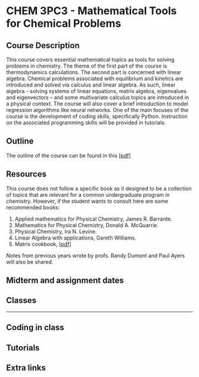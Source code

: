 # CHEM 3PC3 - Mathematical Tools for Chemical Problems 
 
## Course Description 

This course covers essential mathematical topics as tools for solving problems in chemistry. The theme of the first part of the course is thermodynamics calculations. The second part is concerned with linear algebra. Chemical problems associated with equilibrium and kinetics are introduced and solved via calculus and linear algebra. As such, linear algebra - solving systems of linear equations, matrix algebra, eigenvalues and eigenvectors – and some multivariate calculus topics are introduced in a physical context. The course will also cover a brief introduction to model regression algorithms like neural networks. 
One of the main focuses of the course is the development of coding skills, specifically Python. 
Instruction on the associated programming skills will be provided in tutorials. 

## Outline

The outline of the course can be found in this [[pdf]](https://github.com/ChemAI-Lab/Math4Chem/blob/main/website/Lecture_Notes/outline_F2024.pdf) 


## Resources 

This course does not follow a specific book as it designed to be a collection of topics that are relevant for a common undergraduate program in chemistry. However, if the student wants to consult here are some recommended books:

1.	Applied mathematics for Physical Chemistry, James R. Barrante.
2.	Mathematics for Physical Chemistry, Donald A. McQuarrie.
3.	Physical Chemistry, Ira N. Levine.
4.	Linear Algebra with applications, Gareth Williams.
5.  Matrix cookbook, [[pdf]](https://www.math.uwaterloo.ca/~hwolkowi/matrixcookbook.pdf)

Notes from previous years wrote by profs. Randy Dumont and Paul Ayers will also be shared.

## Midterm and assignment dates  
<!-- * **Final**, Dec 6, bring your calculator. -->
<!-- * Practice questions [pdf](https://github.com/ChemAI-Lab/Math4Chem/blob/main/website/Lecture_Notes/final_practice_material.pdf) (**this file will be constantly updated!**) -->
<!-- * **Quiz 2**, due to Dec 6.  <br> -->
<!--   Print the following file and answer the questions, [pdf](https://github.com/ChemAI-Lab/Math4Chem/blob/main/website/Lecture_Notes/quiz2.pdf)<br> -->
<!--   (You can hand it before the final exam. If your are an ASA student, drop your Quiz in CCB's main office mailbox. I will not accept any Quiz2 once the final exam starts.)<br> -->
<!--   -->
<!-- * **Midterm**, Oct 24 in class, bring your calculator. -->
<!--   * Practice questions [pdf](https://github.com/ChemAI-Lab/Math4Chem/blob/main/website/Lecture_Notes/midterm_practice_material.pdf) -->
<!--   * **Midterm answers** [pdf](https://github.com/ChemAI-Lab/Math4Chem/blob/main/website/Lecture_Notes/midterm_1_answer_key.pdf) -->
<!-- * **Assignment 1**, due to Oct 24.  -->
<!--   * Link to the assignment <a target="_blank" href="https://colab.research.google.com/github/ChemAI-Lab/Math4Chem/blob/main/website/Assigments/assigment_1.ipynb"> -->
<!--   <img src="https://colab.research.google.com/assets/colab-badge.svg" alt="Open In Colab"/> -->
<!--   </a> -->
<!--   * Link to the assignment solution <a target="_blank" href="https://colab.research.google.com/github/ChemAI-Lab/Math4Chem/blob/main/website/Assigments/Assigment_1_solution/Solution.ipynb"> -->
<!--   <img src="https://colab.research.google.com/assets/colab-badge.svg" alt="Open In Colab"/> -->
<!-- </a> -->
<!--  -->
<!-- * **Assignment 2**, due to Dec 6.  -->
<!--   * Link to the assignment <a target="_blank" href="https://colab.research.google.com/github/ChemAI-Lab/Math4Chem/blob/main/website/Assigments/assigment_2.ipynb"> -->
<!--   <img src="https://colab.research.google.com/assets/colab-badge.svg" alt="Open In Colab"/> -->
<!-- </a> -->
<!-- ![Dates](Icons_config/MidTerm_date.jpeg) -->

## Classes 
<!-- The classes will be held in ABB 163 on Monday & Thursday 12:30PM - 1:20PM and on Tuesdays 1:30PM - 2:20PM.  -->
<!--  -->
<!-- 0. Introduction to the course: [[Notes]](https://mcmasteru365-my.sharepoint.com/:b:/g/personal/decamara_mcmaster_ca/Edxb3JyeUJpJuQCnSWo8w9MBglufbTDnhRpKRupqHSSNqA?e=qeQxw1) -->
<!--  -->
<!-- 1. Introduction to Derivatives [[Notes]](https://github.com/ChemAI-Lab/Math4Chem/blob/main/website/Lecture_Notes/Notes/Derivatives_notes.pdf)<br> -->
<!--    **Additional of References** -->
<!--    1. Chapter 1, Physical Chemistry, Ira N. Levine. -->
<!--    2. Chapter 1, Mathematics for Physical Chemistry, Donald A. McQuarrie. -->
<!--  -->
<!-- 2. Introduction to Integrals [[Notes]](https://github.com/ChemAI-Lab/Math4Chem/blob/main/website/Lecture_Notes/Notes/Integral_notes.pdf)<br> -->
<!--    **Additional of References** -->
<!--    1. Chapter 1, Physical Chemistry, Ira N. Levine. -->
<!--    2. Chapter 1, Mathematics for Physical Chemistry, Donald A. McQuarrie. -->
<!--  -->
<!-- 3. Introduction to Thermodynamics [[Notes]](https://github.com/ChemAI-Lab/Math4Chem/blob/main/website/Lecture_Notes/Notes/Intro_thermodynamics_notes.pdf)<br>  -->
<!--    **Additional of References** -->
<!--    1. Chapters 1 and 2, Physical Chemistry, Ira N. Levine. -->
<!--  -->
<!-- 4. Introduction to Linear Algebra [[Notes]](https://github.com/ChemAI-Lab/Math4Chem/blob/main/website/Lecture_Notes/Notes/Introduction_Linear_Algebra.pdf)<br> -->
<!--    **Additional of References** -->
<!--    1. Chapter 13, Mathematics for Physical Chemistry, Donald A. McQuarrie. -->
<!--    2. Chapter 1, Linear Algebra with applications, Gareth Williams. -->
<!--  -->
<!-- 5. Introduction to Linear Regression [[Notes]](https://github.com/ChemAI-Lab/Math4Chem/blob/main/website/Lecture_Notes/Notes/Linear_Regression.pdf)<br> -->
<!--    **Additional of References** <br> -->
<!--    1. Chapter 1 and 6, Linear Algebra with applications, Gareth Williams. -->
<!--    2. Additional notes [link](https://www.stat.cmu.edu/~cshalizi/mreg/15/lectures/13/lecture-13.pdf) -->
<!--    * Notes will be available this time through <a target="_blank" href="https://colab.research.google.com/github/ChemAI-Lab/Math4Chem/blob/main/website/Lecture_Notes/Coding/linear_regression_class.ipynb"> -->
<!--   <img src="https://colab.research.google.com/assets/colab-badge.svg" alt="Open In Colab"/> -->
<!--  </a> -->
<!--  -->
<!-- 6. NonLinear Equations [[Notes]](https://github.com/ChemAI-Lab/Math4Chem/blob/main/website/Lecture_Notes/Notes/Nonlinear_Equations.pdf)<br>  -->
<!--    * Notes will be available this time through <a target="_blank" href="https://colab.research.google.com/github/ChemAI-Lab/Math4Chem/blob/main/website/Lecture_Notes/Coding/nonlinear_equations.ipynb"> -->
<!--   <img src="https://colab.research.google.com/assets/colab-badge.svg" alt="Open In Colab"/> -->
<!-- </a> -->
<!--  -->
<!-- 7. Chemical Kinetics [[Notes]](https://github.com/ChemAI-Lab/Math4Chem/blob/main/website/Lecture_Notes/Notes/[text](Lecture_Notes/Notes/Chemical_kinetics.pdf).pdf)<br>  -->
<!--   **Additional of References** -->
<!--    1. Chapter 17, Physical Chemistry, Ira N. Levine. -->
<!--    * Notes will be available this time through <a target="_blank" href="https://colab.research.google.com/github/ChemAI-Lab/Math4Chem/blob/main/website/Lecture_Notes/Coding/chem_kinetics.ipynb"> -->
<!--   <img src="https://colab.research.google.com/assets/colab-badge.svg" alt="Open In Colab"/> -->
<!-- </a> -->
<!--  -->
<!-- 1. Eigenvalue Decomposition  [[Notes]](https://github.com/ChemAI-Lab/Math4Chem/blob/main/website/Lecture_Notes/Notes/[text](Lecture_Notes/Notes/Eigenvalue_problem.pdf).pdf)<br>  -->
<!--    **Additional of References** <br> -->
<!--    1. Chapters 18 and 19, Mathematics for Physical Chemistry, Donald A. McQuarrie. -->
<!--    2.  [MIT notes](https://math.mit.edu/~jorloff/suppnotes/suppnotes03/la5.pdf) -->
<!--    3.  [LibreText Mathematics](https://math.libretexts.org/Bookshelves/Differential_Equations/Differential_Equations_(Chasnov)/07%3A_Systems_of_Equations/7.02%3A_Coupled_First-Order_Equations#mjx-eqn-eq%3A2) -->
<!--    4.  [University of Bristol](https://people.maths.bris.ac.uk/~maajh/ODEs/chap4.pdf) -->
<!--      * Parts of the notes will be available this time through -->
<!--  <a target="_blank" href="https://colab.research.google.com/github/ChemAI-Lab/Math4Chem/blob/main/website/Lecture_Notes/Coding/eigenvalue_decomposition.ipynb"> -->
<!--   <img src="https://colab.research.google.com/assets/colab-badge.svg" alt="Open In Colab"/> -->
<!--   </a> -->
<!--  -->
**** 

## Coding in class
<!-- 1. Introduction to derivatives and integrals <a target="_blank" href="https://colab.research.google.com/github/ChemAI-Lab/Math4Chem/blob/main/website/Lecture_Notes/Coding/derivatives_and_integrals.ipynb"> -->
<!--   <img src="https://colab.research.google.com/assets/colab-badge.svg" alt="Open In Colab"/> -->
<!--   </a> -->
<!-- 2. Introduction to Thermodynamics <a target="_blank" href="https://colab.research.google.com/github/ChemAI-Lab/Math4Chem/blob/main/website/Lecture_Notes/Coding/intro_thermo.ipynb"> -->
<!--   <img src="https://colab.research.google.com/assets/colab-badge.svg" alt="Open In Colab"/> -->
<!--   </a> -->
<!-- 3. Introduction to Linear Algebra <a target="_blank" href="https://colab.research.google.com/github/ChemAI-Lab/Math4Chem/blob/main/website/Lecture_Notes/Coding/intro_linear_algebra.ipynb"> -->
<!--   <img src="https://colab.research.google.com/assets/colab-badge.svg" alt="Open In Colab"/> -->
<!--   </a> -->
<!-- 4. Matrix operations <a target="_blank" href="https://colab.research.google.com/github/ChemAI-Lab/Math4Chem/blob/main/website/Lecture_Notes/Coding/matrix_operations.ipynb"> -->
<!--   <img src="https://colab.research.google.com/assets/colab-badge.svg" alt="Open In Colab"/> -->
<!--   </a> -->
<!-- 5. Linear Regression <a target="_blank" href="https://colab.research.google.com/github/ChemAI-Lab/Math4Chem/blob/main/website/Lecture_Notes/Coding/linear_regression.ipynb"> -->
<!--   <img src="https://colab.research.google.com/assets/colab-badge.svg" alt="Open In Colab"/> -->
<!--   </a> -->
<!-- 6. Polynomial Regression <a target="_blank" href="https://colab.research.google.com/github/ChemAI-Lab/Math4Chem/blob/main/website/Lecture_Notes/Coding/polynomial_regression_overfitting.ipynb"> -->
<!--   <img src="https://colab.research.google.com/assets/colab-badge.svg" alt="Open In Colab"/> -->
<!--   </a> -->
<!-- 7. Gradient Descent and Newton's Method <a target="_blank" href="https://colab.research.google.com/github/ChemAI-Lab/Math4Chem/blob/main/website/Lecture_Notes/Coding/nonlinear_equations.ipynb"> -->
<!--   <img src="https://colab.research.google.com/assets/colab-badge.svg" alt="Open In Colab"/> -->
<!--   </a> -->
<!-- 8. Chemical Kinetics<a target="_blank" href="https://colab.research.google.com/github/ChemAI-Lab/Math4Chem/blob/main/website/Lecture_Notes/Coding/chem_kinetics.ipynb"> -->
<!--   <img src="https://colab.research.google.com/assets/colab-badge.svg" alt="Open In Colab"/> -->
<!--   </a> -->
<!-- 9. Eigenvalue Decomposition <a target="_blank" href="https://colab.research.google.com/github/ChemAI-Lab/Math4Chem/blob/main/website/Lecture_Notes/Coding/eigenvalue_decomposition.ipynb"> -->
<!--   <img src="https://colab.research.google.com/assets/colab-badge.svg" alt="Open In Colab"/> -->
<!--   </a> -->
<!-- 10. Introduction to Neural Networks  <a target="_blank" href="https://colab.research.google.com/github/ChemAI-Lab/Math4Chem/blob/main/website/Lecture_Notes/Coding/Introduction_to_neural_networks.ipynb"> -->
<!--   <img src="https://colab.research.google.com/assets/colab-badge.svg" alt="Open In Colab"/> -->
<!-- </a> -->
<!-- 1.  Introduction to RdKit  <a target="_blank" href="https://colab.research.google.com/github/ChemAI-Lab/Math4Chem/blob/main/website/Lecture_Notes/Coding/Intro_RdKit.ipynb"> -->
<!--   <img src="https://colab.research.google.com/assets/colab-badge.svg" alt="Open In Colab"/> -->
<!-- </a> -->
<!--  -->


## Tutorials

<!-- The tutorials will be held in KTH B132 on Tuesday 12:30 PM – 1:20 PM. -->
<!--  -->
<!-- 1. Python Introduction [[pdf]](https://mcmasteru365-my.sharepoint.com/:b:/g/personal/decamara_mcmaster_ca/EZSzxWoaF_VAtbZCemy72o0BxKPC77sKhdumcsmMjR1cTA?e=bgg87y)\ -->
<!--    **Coding**  -->
<!--    1. Alternating Series <a target="_blank" href="https://colab.research.google.com/github/ChemAI-Lab/Math4Chem/blob/main/website/Jupyter_files/Alternating_series.ipynb"> -->
<!--   <img src="https://colab.research.google.com/assets/colab-badge.svg" alt="Open In Colab"/> -->
<!-- </a> -->
<!--  -->
<!-- 2. SymPY [[pdf]](https://mcmasteru365-my.sharepoint.com/:p:/g/personal/decamara_mcmaster_ca/ER0eOwXjrfZOlheg3cF85XwBe8bIRawBXdAxFKFOJTDUkQ?e=eVR3J9)   -->
<!--  -->
<!-- 3. Linear Algebra <a target="_blank" href="https://colab.research.google.com/github/ChemAI-Lab/Math4Chem/blob/alex/website/Tutorial_Presentation/Linear_Algebra.ipynb"> -->
<!--   <img src="https://colab.research.google.com/assets/colab-badge.svg" alt="Open In Colab"/> -->
<!-- </a> -->
<!--  -->
<!-- 4. Neural netowrks and Regression Model <a target="_blank" href="https://colab.research.google.com/github/ChemAI-Lab/Math4Chem/blob/main/website/Tutorial_Presentation/Regression.ipynb"> -->
<!--   <img src="https://colab.research.google.com/assets/colab-badge.svg" alt="Open In Colab"/> -->
<!-- </a> -->
<!--  -->
<!-- 5. Challenge Regression Model <a target="_blank" href="https://colab.research.google.com/github/ChemAI-Lab/Math4Chem/blob/main/website/Tutorial_Presentation/Code_Challenge_Regression.ipynb"> -->
<!--   <img src="https://colab.research.google.com/assets/colab-badge.svg" alt="Open In Colab"/> -->
<!-- </a> -->

## Extra links
<!-- 1. Embracing the command line: my unexpected career in computational biology, [link](https://divingintogeneticsandgenomics.com/publication/2023-10-04-nature-career/) -->
